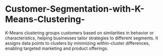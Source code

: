 # Customer-Segmentation-with-K-Means-Clustering-
K-Means clustering groups customers based on similarities in behavior or characteristics, helping businesses tailor strategies to different segments. It assigns data points to clusters by minimizing within-cluster differences, enabling targeted marketing and product offerings.
